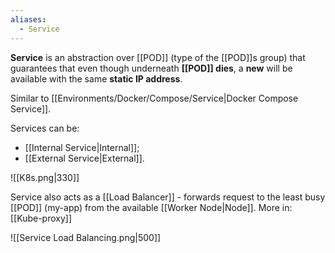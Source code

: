 ```yaml
---
aliases:
  - Service
---
```

**Service** is an abstraction over [[POD]] (type of the [[POD]]s group) that guarantees that even though underneath **[[POD]] dies**, a **new** will be available with the same **static IP address**.

Similar to [[Environments/Docker/Compose/Service|Docker Compose Service]].

Services can be:
- [[Internal Service|Internal]];
- [[External Service|External]].

![[K8s.png|330]]

Service also acts as a [[Load Balancer]] - forwards request to the least busy [[POD]] (my-app) from the available [[Worker Node|Node]]. More in: [[Kube-proxy]]

![[Service Load Balancing.png|500]]
